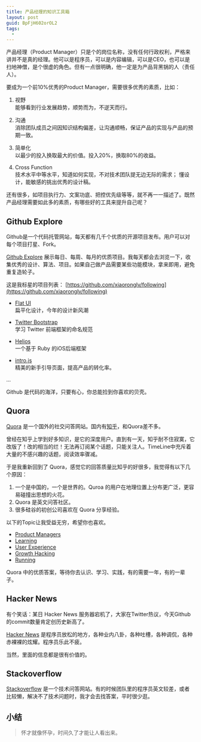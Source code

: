 ```yaml
---
title: 产品经理的知识工具箱
layout: post
guid: BpFjH602orOL2
tags:
  - 
---
```


产品经理（Product Manager）只是个的岗位名称，没有任何行政权利，严格来讲并不是真的经理。他可以是程序员，可以是内容编辑，可以是CEO，也可以是扫地神僧，是个很虚的角色。但有一点很明确，他一定是为产品背黑锅的人（责任人）。

要成为一个前10%优秀的Product Manager，需要很多优秀的素质，比如：

1. 视野  
	能够看到行业发展趋势，顺势而为，不逆天而行。
	
2. 沟通  
	消除团队成员之间因知识结构偏差，让沟通顺畅，保证产品的实现与产品的预期一致。

3. 简单化  
	以最少的投入换取最大的价值。投入20%，换取80%的收益。
	
4. Cross Function  
	技术水平中等水平，知道如何实现，不对技术团队提无边无际的需求；
	懂设计，能敏感的挑出优秀的设计稿。

还有很多，如项目执行力、文案功底、把控优先级等等，就不再一一描述了。既然产品经理需要如此多的素质，有哪些好的工具来提升自己呢？

## Github Explore

Github是一个代码托管网站，每天都有几千个优质的开源项目发布。用户可以对每个项目打星、Fork。

[Github Explore](https://github.com/explore) 展示每日、每周、每月的优质项目。我每天都会去浏览一下，收集优秀的设计、算法、项目。如果自己做产品需要某些功能模块，拿来即用，避免重复造轮子。

这是我标星的项目列表： [https://github.com/xiaoronglv/following](https://github.com/xiaoronglv/following)

* [Flat UI](https://github.com/designmodo/Flat-UI)  
	扁平化设计，今年的设计新风潮
	
* [Twitter Bootstrap](https://github.com/twitter/bootstrap)  
	学习 Twitter 前端框架的命名规范

* [Helios](https://github.com/helios-framework/helios)  
	一个基于 Ruby 的iOS后端框架

* [intro.js](https://github.com/usablica/intro.js)  
	精美的新手引导页面，提高产品的转化率。
	
…

Github 是代码的海洋，只要有心，你总能捡到你喜欢的贝壳。


## Quora

[Quora](http://www.quora.com) 是一个国外的社交问答网站。国内有[知乎](http://www.zhihu.com)，和Quora差不多。

曾经在知乎上学到好多知识，是它的深度用户。直到有一天，知乎耐不住寂寞，它改版了！改的相当的烂！无法再订阅某个话题，只能关注人。TimeLine中充斥着大量的不感兴趣的话题，阅读效率骤减。

于是我重新回到了 Quora，感觉它的回答质量比知乎的好很多，我觉得有以下几个原因：

1. 一个是中国的，一个是世界的。Quroa 的用户在地理位置上分布更广泛，更容易碰撞出思想的火花。
2. Quora 是英文问答社区。
3. 很多硅谷的初创公司喜欢在 Quora 分享经验。

以下的Topic让我受益无穷，希望你也喜欢。

* [Product Managers](http://www.quora.com/Product-Managers)
* [Learning](http://www.quora.com/Learning)
* [User Experience](http://www.quora.com/User-Experience)
* [Growth Hacking](http://www.quora.com/Growth-Hacking)
* [Running](http://www.quora.com/Running)

Quora 中的优质答案，等待你去认识、学习、实践，有的需要一年，有的一辈子。

## Hacker News

有个笑话：某日 Hacker News 服务器宕机了，大家在Twitter热议，今天Github的commit数量肯定创历史新高了。

[Hacker News](https://news.ycombinator.com)  是程序员放松的地方，各种业内八卦，各种吐槽，各种调侃，各种赤裸裸的炫耀。程序员乐此不疲。

当然，里面的信息都是很有价值的。


## Stackoverflow

[Stackoverflow](http://stackoverflow.com) 是一个技术问答网站。有的时候团队里的程序员英文较差，或者比较懒，解决不了技术问题时，我才会去找答案，平时很少逛。


## 小结

> 怀才就像怀孕，时间久了才能让人看出来。
